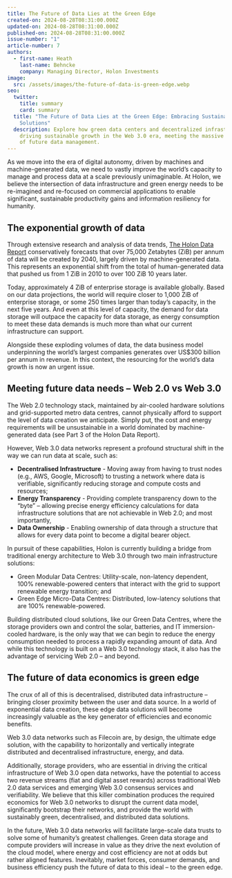 ```yaml
---
title: The Future of Data Lies at the Green Edge
created-on: 2024-08-28T08:31:00.000Z
updated-on: 2024-08-28T08:31:00.000Z
published-on: 2024-08-28T08:31:00.000Z
issue-number: "1"
article-number: 7
authors:
  - first-name: Heath
    last-name: Behncke
    company: Managing Director, Holon Investments
image:
  src: /assets/images/the-future-of-data-is-green-edge.webp
seo:
  twitter:
    title: summary
    card: summary
  title: "The Future of Data Lies at the Green Edge: Embracing Sustainable Web 3.0
    Solutions"
  description: Explore how green data centers and decentralized infrastructure are
    driving sustainable growth in the Web 3.0 era, meeting the massive demands
    of future data management.
---
```


As we move into the era of digital autonomy, driven by machines and machine-generated data, we need to vastly improve the world’s capacity to manage and process data at a scale previously unimaginable. At Holon, we believe the intersection of data infrastructure and green energy needs to be re-imagined and re-focused on commercial applications to enable significant, sustainable productivity gains and information resiliency for humanity.

## The exponential growth of data

Through extensive research and analysis of data trends, [The Holon Data Report](https://holon.investments/the-holon-data-report-part-6-filecoin-your-guide-to-the-opportunity-in-the-key-building-block-of-web-3-0/) conservatively forecasts that over 75,000 Zetabytes (ZiB) per annum of data will be created by 2040, largely driven by machine-generated data. This represents an exponential shift from the total of human-generated data that pushed us from 1 ZiB in 2010 to over 100 ZiB 10 years later.

Today, approximately 4 ZiB of enterprise storage is available globally. Based on our data projections, the world will require closer to 1,000 ZiB of enterprise storage, or some 250 times larger than today’s capacity, in the next five years. And even at this level of capacity, the demand for data storage will outpace the capacity for data storage, as energy consumption to meet these data demands is much more than what our current infrastructure can support.

Alongside these exploding volumes of data, the data business model underpinning the world’s largest companies generates over US$300 billion per annum in revenue. In this context, the resourcing for the world’s data growth is now an urgent issue.

## Meeting future data needs – Web 2.0 vs Web 3.0

The Web 2.0 technology stack, maintained by air-cooled hardware solutions and grid-supported metro data centres, cannot physically afford to support the level of data creation we anticipate. Simply put, the cost and energy requirements will be unsustainable in a world dominated by machine-generated data (see Part 3 of the Holon Data Report).

However, Web 3.0 data networks represent a profound structural shift in the way we can run data at scale, such as:

- **Decentralised Infrastructure** - Moving away from having to trust nodes (e.g., AWS, Google, Microsoft) to trusting a network where data is verifiable, significantly reducing storage and compute costs and resources;
- **Energy Transparency** - Providing complete transparency down to the “byte” – allowing precise energy efficiency calculations for data infrastructure solutions that are not achievable in Web 2.0; and most importantly,
- **Data Ownership** - Enabling ownership of data through a structure that allows for every data point to become a digital bearer object.

In pursuit of these capabilities, Holon is currently building a bridge from traditional energy architecture to Web 3.0 through two main infrastructure solutions:

- Green Modular Data Centres: Utility-scale, non-latency dependent, 100% renewable-powered centers that interact with the grid to support renewable energy transition; and
- Green Edge Micro-Data Centres: Distributed, low-latency solutions that are 100% renewable-powered.

Building distributed cloud solutions, like our Green Data Centres, where the storage providers own and control the solar, batteries, and IT immersion-cooled hardware, is the only way that we can begin to reduce the energy consumption needed to process a rapidly expanding amount of data. And while this technology is built on a Web 3.0 technology stack, it also has the advantage of servicing Web 2.0 – and beyond.

## The future of data economics is green edge

The crux of all of this is decentralised, distributed data infrastructure – bringing closer proximity between the user and data source. In a world of exponential data creation, these edge data solutions will become increasingly valuable as the key generator of efficiencies and economic benefits.

Web 3.0 data networks such as Filecoin are, by design, the ultimate edge solution, with the capability to horizontally and vertically integrate distributed and decentralised infrastructure, energy, and data.

Additionally, storage providers, who are essential in driving the critical infrastructure of Web 3.0 open data networks, have the potential to access two revenue streams (fiat and digital asset rewards) across traditional Web 2.0 data services and emerging Web 3.0 consensus services and verifiability. We believe that this killer combination produces the required economics for Web 3.0 networks to disrupt the current data model, significantly bootstrap their networks, and provide the world with sustainably green, decentralised, and distributed data solutions.

In the future, Web 3.0 data networks will facilitate large-scale data trusts to solve some of humanity’s greatest challenges. Green data storage and compute providers will increase in value as they drive the next evolution of the cloud model, where energy and cost efficiency are not at odds but rather aligned features. Inevitably, market forces, consumer demands, and business efficiency push the future of data to this ideal – to the green edge.
